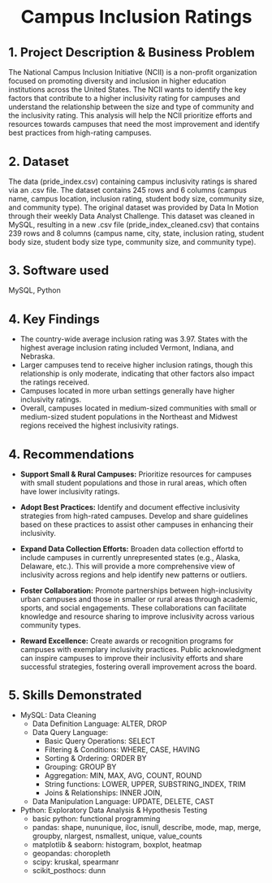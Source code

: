 <h1 style="font-size:36px;"> <div align="center"> <b> Campus Inclusion Ratings </b> </div> </h1>

<h1 style="font-size:24px;"> <b> 1. Project Description & Business Problem </b> </h1>
The National Campus Inclusion Initiative (NCII) is a non-profit organization focused on promoting diversity and inclusion in higher education institutions across the United States. The NCII wants to identify the key factors that contribute to a higher inclusivity rating for campuses and understand the relationship between the size and type of community and the inclusivity rating. This analysis will help the NCII prioritize efforts and resources towards campuses that need the most improvement and identify best practices from high-rating campuses.

<h1 style="font-size:24px;"> <b> 2. Dataset </b> </h1>
The data (pride_index.csv) containing campus inclusivity ratings is shared via an .csv file. The dataset contains 245 rows and 6 columns (campus name, campus location, inclusion rating, student body size, community size, and community type). The original dataset was provided by Data In Motion through their weekly Data Analyst Challenge. This dataset was cleaned in MySQL, resulting in a new .csv file (pride_index_cleaned.csv) that contains 239 rows and 8 columns (campus name, city, state, inclusion rating, student body size, student body size type, community size, and community type).

<h1 style="font-size:24px;"> <b> 3. Software used </b> </h1>
MySQL, Python 

<h1 style="font-size:24px;"> <b> 4. Key Findings </b> </h1>

- The country-wide average inclusion rating was 3.97. States with the highest average inclusion rating included Vermont, Indiana, and Nebraska. <br>
- Larger campuses tend to receive higher inclusion ratings, though this relationship is only moderate, indicating that other factors also impact the ratings received. <br>
- Campuses located in more urban settings generally have higher inclusivity ratings. <br>
- Overall, campuses located in medium-sized communities with small or medium-sized student populations in the Northeast and Midwest regions received the highest inclusivity ratings. <br> 

<h1 style="font-size:24px;"> <b> 4. Recommendations </b> </h1>

- <b>Support Small & Rural Campuses:</b> Prioritize resources for campuses with small student populations and those in rural areas, which often have lower inclusivity ratings. <br>

- <b>Adopt Best Practices:</b> Identify and document effective inclusivity strategies from high-rated campuses. Develop and share guidelines based on these practices to assist other campuses in enhancing their inclusivity. <br>

- <b>Expand Data Collection Efforts:</b> Broaden data collection effortd to include campuses in currently unrepresented states (e.g., Alaska, Delaware, etc.). This will provide a more comprehensive view of inclusivity across regions and help identify new patterns or outliers. <br>

- <b>Foster Collaboration:</b> Promote partnerships between high-inclusivity urban campuses and those in smaller or rural areas through academic, sports, and social engagements. These collaborations can facilitate knowledge and resource sharing to improve inclusivity across various community types. <br>

- <b>Reward Excellence:</b> Create awards or recognition programs for campuses with exemplary inclusivity practices. Public acknowledgment can inspire campuses to improve their inclusivity efforts and share successful strategies, fostering overall improvement across the board. <br>


<h1 style="font-size:24px;"> <b> 5. Skills Demonstrated </b> </h1>

- MySQL: Data Cleaning <br>
  - Data Definition Language: ALTER, DROP
  - Data Query Language: <br>
    - Basic Query Operations: SELECT
    - Filtering & Conditions: WHERE, CASE, HAVING
    - Sorting & Ordering: ORDER BY
    - Grouping: GROUP BY
    - Aggregation: MIN, MAX, AVG, COUNT, ROUND
    - String functions: LOWER, UPPER, SUBSTRING_INDEX, TRIM
    - Joins & Relationships: INNER JOIN, 
  - Data Manipulation Language: UPDATE, DELETE, CAST <br>
- Python: Exploratory Data Analysis & Hypothesis Testing
  - basic python: functional programming
  - pandas: shape, nununique, iloc, isnull, describe, mode, map, merge, groupby, nlargest, nsmallest, unique, value_counts
  - matplotlib & seaborn: histogram, boxplot, heatmap
  - geopandas: choropleth
  - scipy: kruskal, spearmanr
  - scikit_posthocs: dunn
  
    
    

